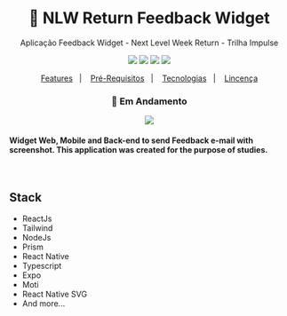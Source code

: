 <h1 align="center">
    🚀 NLW Return Feedback Widget
</h1>

<p align="center">Aplicação Feedback Widget - Next Level Week Return - Trilha Impulse</p>

<p align="center">
  <img src="https://img.shields.io/static/v1?label=node&message=12.13.1&color=339933&logo=node.js" />
  <img src="https://img.shields.io/static/v1?label=react&message=16.13.1&color=61DAFB&logo=react" />
  <img src="https://img.shields.io/static/v1?label=react%20native&message=39.0.1&color=0088CC&logo=reactos" />
  <img src="https://img.shields.io/badge/license-MIT-success"/>
</p>

<p align="center">
  <a href="#-features">Features</a>&nbsp;&nbsp;&nbsp;|&nbsp;&nbsp;&nbsp;
  <a href="#-pré-requisitos">Pré-Requisitos</a>&nbsp;&nbsp;&nbsp;|&nbsp;&nbsp;&nbsp;
  <a href="#-tecnologias">Tecnologias</a>&nbsp;&nbsp;&nbsp;|&nbsp;&nbsp;&nbsp;
  <a href="#-licença">Lincença</a>
</p>

<h3 align="center"> 
🚧  Em Andamento 
</h3>
<p align="center">
<img src="/home/gustavoabell/Projetos/nlw-return/web/src/assets/feedback.png">

<h4>Widget Web, Mobile and Back-end to send Feedback e-mail with screenshot. This application was created for the purpose of studies. </h4>
</br>
<h2>Stack</h2>

- ReactJs
- Tailwind
- NodeJs
- Prism
- React Native
- Typescript
- Expo
- Moti
- React Native SVG
- And more...
